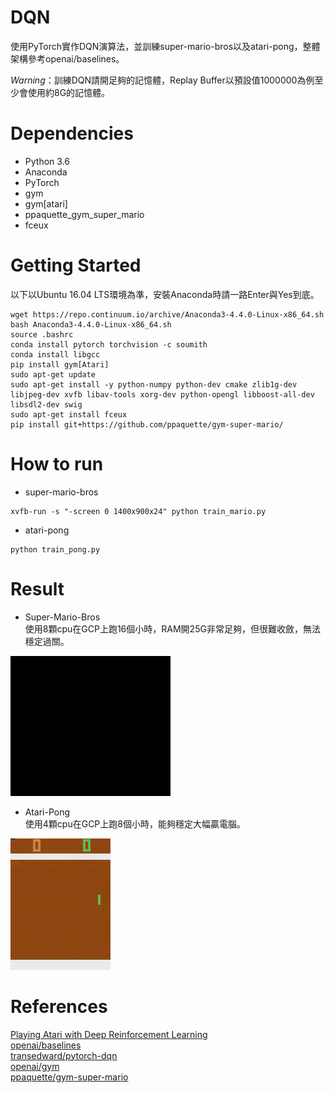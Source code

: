 # DQN

使用PyTorch實作DQN演算法，並訓練super-mario-bros以及atari-pong，整體架構參考openai/baselines。  

*Warning*：訓練DQN請開足夠的記憶體，Replay Buffer以預設值1000000為例至少會使用約8G的記憶體。
  
# Dependencies

* Python 3.6
* Anaconda
* PyTorch
* gym
* gym[atari]
* ppaquette_gym_super_mario
* fceux
  
# Getting Started

以下以Ubuntu 16.04 LTS環境為準，安裝Anaconda時請一路Enter與Yes到底。

```
wget https://repo.continuum.io/archive/Anaconda3-4.4.0-Linux-x86_64.sh
bash Anaconda3-4.4.0-Linux-x86_64.sh
source .bashrc
conda install pytorch torchvision -c soumith
conda install libgcc
pip install gym[Atari]
sudo apt-get update
sudo apt-get install -y python-numpy python-dev cmake zlib1g-dev libjpeg-dev xvfb libav-tools xorg-dev python-opengl libboost-all-dev libsdl2-dev swig
sudo apt-get install fceux
pip install git+https://github.com/ppaquette/gym-super-mario/
```
  
# How to run

* super-mario-bros
```
xvfb-run -s "-screen 0 1400x900x24" python train_mario.py
```
  
* atari-pong
```
python train_pong.py
```

# Result

* Super-Mario-Bros  
使用8顆cpu在GCP上跑16個小時，RAM開25G非常足夠，但很難收斂，無法穩定過關。

![](img/mario-dqn-16hr.gif)

* Atari-Pong  
使用4顆cpu在GCP上跑8個小時，能夠穩定大幅贏電腦。

![](img/pong-dqn-8hr.gif)


# References

[Playing Atari with Deep Reinforcement Learning](https://www.cs.toronto.edu/~vmnih/docs/dqn.pdf)  
[openai/baselines](https://github.com/openai/baselines)  
[transedward/pytorch-dqn](https://github.com/transedward/pytorch-dqn)  
[openai/gym](https://github.com/openai/gym)  
[ppaquette/gym-super-mario](https://github.com/ppaquette/gym-super-mario)  
